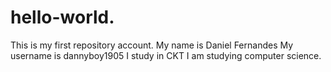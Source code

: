 # hello-world.
This is my first repository account.
My name is Daniel Fernandes
My username is dannyboy1905
I study in CKT
I am studying computer science.
